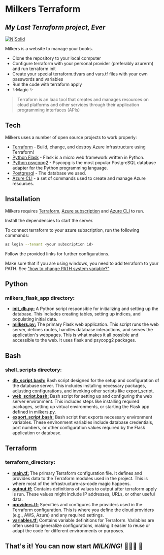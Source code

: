 # Milkers Terraform
## _My Last Terraform project, Ever_

[![N|Solid](https://png.pngitem.com/pimgs/s/266-2664000_transparent-cow-head-png-face-of-a-cow.png)](https://www.youtube.com/watch?v=xm3YgoEiEDc)

Milkers is a website to manage your books.

- Clone the repository to your local computer
- Configure terraform with your personal provider (preferably azurerm) and run terraform init
- Create your special terraform.tfvars and vars.tf files with your own passwords and variables
- Run the code with terraform apply
- ✨Magic ✨


> Terraform is an Iaac tool that creates and manages resources on cloud platforms and 
> other services through their application programming interfaces 
> (APIs)


## Tech

Milkers uses a number of open source projects to work properly:

- [Terraform] - Build, change, and destroy Azure infrastructure using Terraform!
- [Python Flask] - Flask is a micro web framework written in Python.
- [Python psycopg2] - Psycopg is the most popular PostgreSQL database adapter for the 
  Python programming language.
- [Postgresql] - The database we used.
- [Azure CLI] - a set of commands used to create and manage Azure resources.


## Installation

Milkers requires [Terraform](https://developer.hashicorp.com/terraform/tutorials/aws-get-started/install-cli), [Azure subscription](https://azure.microsoft.com/en-us/get-started/azure-portal) and [Azure CLI](https://learn.microsoft.com/en-us/cli/azure/install-azure-cli) to run.

Install the dependencies to start the server.

To connect terraform to your azure subscription, run the following commands:
```sh
az login --tenant <your subscription id>
```
Follow the provided links for further configurations.

Make sure that if you are using windows, you need to add terraform to your PATH. 
See ["how to change PATH system variable?"](https://www.java.com/en/download/help/path.html)


## Python 
### milkers_flask_app directory:
- **<u> init_db.py:</u>**  A Python script responsible for initializing and setting up the database. This includes creating tables, setting up indices, and populating initial data.
- **<u> milkers.py:</u>**  The primary Flask web application. This script runs the web server, defines routes, handles database interactions, and serves the application's webpages. This is what makes it all possible and accessible to the web. It uses flask and psycopg2 packages.


## Bash
### shell_scripts directory:
- **<u> db_script.bash:</u>**  Bash script designed for the setup and configuration of the database server. This includes installing necessary packages, adjusting configurations, and invoking other scripts like export_script.
- **<u> web_script.bash:</u>**  Bash script for setting up and configuring the web server environment. This includes steps like installing required packages, setting up virtual environments, or starting the Flask app defined in milkers.py.
- **<u> export_script.bash:</u>** Bash script that exports necessary environment variables. These environment variables include database credentials, port numbers, or other configuration values required by the Flask application or database.


## Terraform
### terraform_directory:
- **<u> main.tf:</u>**  The primary Terraform configuration file. It defines and provides data to the Terraform modules used in the project. This is where most of the infrastructure-as-code magic happens.
- **<u> output.tf:</u>** Contains definitions of values to output after terraform apply is run. These values might include IP addresses, URLs, or other useful data.
- **<u> providers.tf:</u>** Specifies and configures the providers used in the Terraform configuration. This is where you define the cloud providers (e.g., AWS, Azure) and any required settings.
- **<u> variables.tf:</u>**  Contains variable definitions for Terraform. Variables are often used to generalize configurations, making it easier to reuse or adapt the code for different environments or purposes.

## That's it! You can now start _MILKING_! 🐄👨‍🌾 🥛



[//]: # (These are reference links used in the body of this note and get stripped out when the markdown processor does its job. There is no need to format nicely because it shouldn't be seen. Thanks SO - http://stackoverflow.com/questions/4823468/store-comments-in-markdown-syntax)

   [Terraform]: <https://developer.hashicorp.com/terraform/tutorials/azure-get-started>
   [Python Flask]: <https://flask.palletsprojects.com/en/2.3.x/>
   [Python psycopg2]: <https://pypi.org/project/psycopg2/>
   [Postgresql]: <https://www.postgresql.org/docs/>
   [Azure CLI]: <https://learn.microsoft.com/en-us/cli/azure/>

 
